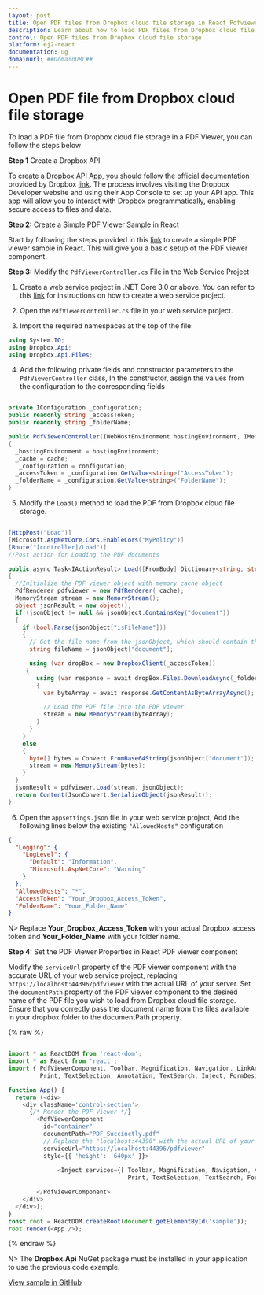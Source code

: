 ```yaml
---
layout: post
title: Open PDF files from Dropbox cloud file storage in React Pdfviewer component | Syncfusion
description: Learn about how to load PDF files from Dropbox cloud file storage in Syncfusion React Pdfviewer component of Syncfusion Essential JS 2 and more.
control: Open PDF files from Dropbox cloud file storage
platform: ej2-react
documentation: ug
domainurl: ##DomainURL##
---
```


# Open PDF file from Dropbox cloud file storage

To load a PDF file from Dropbox cloud file storage in a PDF Viewer, you can follow the steps below

**Step 1** Create a Dropbox API

To create a Dropbox API App, you should follow the official documentation provided by Dropbox [link](https://www.dropbox.com/developers/documentation/dotnet#tutorial). The process involves visiting the Dropbox Developer website and using their App Console to set up your API app. This app will allow you to interact with Dropbox programmatically, enabling secure access to files and data.

**Step 2:** Create a Simple PDF Viewer Sample in React

Start by following the steps provided in this [link](https://ej2.syncfusion.com/react/documentation/pdfviewer/getting-started) to create a simple PDF viewer sample in React. This will give you a basic setup of the PDF viewer component.

**Step 3:** Modify the `PdfViewerController.cs` File in the Web Service Project

1. Create a web service project in .NET Core 3.0 or above. You can refer to this [link](https://www.syncfusion.com/kb/11063/how-to-create-pdf-viewer-web-service-in-net-core-3-0-and-above) for instructions on how to create a web service project.

2. Open the `PdfViewerController.cs` file in your web service project.

3. Import the required namespaces at the top of the file:

```csharp
using System.IO;
using Dropbox.Api;
using Dropbox.Api.Files;
```

4. Add the following private fields and constructor parameters to the `PdfViewerController` class, In the constructor, assign the values from the configuration to the corresponding fields

```csharp

private IConfiguration _configuration;
public readonly string _accessToken;
public readonly string _folderName;

public PdfViewerController(IWebHostEnvironment hostingEnvironment, IMemoryCache cache, IConfiguration configuration)
{
  _hostingEnvironment = hostingEnvironment;
  _cache = cache;
   _configuration = configuration;
  _accessToken = _configuration.GetValue<string>("AccessToken");
  _folderName = _configuration.GetValue<string>("FolderName");
}
```

5. Modify the `Load()` method to load the PDF from Dropbox cloud file storage.

```csharp

[HttpPost("Load")]
[Microsoft.AspNetCore.Cors.EnableCors("MyPolicy")]
[Route("[controller]/Load")]
//Post action for Loading the PDF documents 

public async Task<IActionResult> Load([FromBody] Dictionary<string, string> jsonObject)
{
  //Initialize the PDF viewer object with memory cache object
  PdfRenderer pdfviewer = new PdfRenderer(_cache);
  MemoryStream stream = new MemoryStream();
  object jsonResult = new object();
  if (jsonObject != null && jsonObject.ContainsKey("document"))
  {
    if (bool.Parse(jsonObject["isFileName"]))
    {
      // Get the file name from the jsonObject, which should contain the Dropbox file name
      string fileName = jsonObject["document"];

      using (var dropBox = new DropboxClient(_accessToken))
     {
        using (var response = await dropBox.Files.DownloadAsync(_folderName + "/" + fileName))
        {
          var byteArray = await response.GetContentAsByteArrayAsync();

          // Load the PDF file into the PDF viewer
          stream = new MemoryStream(byteArray);
        }
      }
    }
    else
    {
      byte[] bytes = Convert.FromBase64String(jsonObject["document"]);
      stream = new MemoryStream(bytes);
    }
  }
  jsonResult = pdfviewer.Load(stream, jsonObject);
  return Content(JsonConvert.SerializeObject(jsonResult));
}
```

6. Open the `appsettings.json` file in your web service project, Add the following lines below the existing `"AllowedHosts"` configuration

```json
{
  "Logging": {
    "LogLevel": {
      "Default": "Information",
      "Microsoft.AspNetCore": "Warning"
    }
  },
  "AllowedHosts": "*",
  "AccessToken": "Your_Dropbox_Access_Token",
  "FolderName": "Your_Folder_Name"
}
```

N> Replace **Your_Dropbox_Access_Token** with your actual Dropbox access token and **Your_Folder_Name** with your folder name.

**Step 4:**  Set the PDF Viewer Properties in React PDF viewer component

Modify the `serviceUrl` property of the PDF viewer component with the accurate URL of your web service project, replacing `https://localhost:44396/pdfviewer` with the actual URL of your server. Set the `documentPath` property of the PDF viewer component to the desired name of the PDF file you wish to load from Dropbox cloud file storage. Ensure that you correctly pass the document name from the files available in your dropbox folder to the documentPath property.

{% raw %}

```ts

import * as ReactDOM from 'react-dom';
import * as React from 'react';
import { PdfViewerComponent, Toolbar, Magnification, Navigation, LinkAnnotation, BookmarkView, ThumbnailView,
         Print, TextSelection, Annotation, TextSearch, Inject, FormDesigner, FormFields} from '@syncfusion/ej2-react-pdfviewer';

function App() {
  return (<div>
    <div className='control-section'>
      {/* Render the PDF Viewer */}
        <PdfViewerComponent
          id="container"
          documentPath="PDF_Succinctly.pdf"
          // Replace the "localhost:44396" with the actual URL of your server
          serviceUrl="https://localhost:44396/pdfviewer" 
          style={{ 'height': '640px' }}>
          
              <Inject services={[ Toolbar, Magnification, Navigation, Annotation, LinkAnnotation, BookmarkView, ThumbnailView,
                                  Print, TextSelection, TextSearch, FormDesigner, FormFields ]} />

        </PdfViewerComponent>
    </div>
  </div>);
}
const root = ReactDOM.createRoot(document.getElementById('sample'));
root.render(<App />);

```
{% endraw %}

N> The **Dropbox.Api** NuGet package must be installed in your application to use the previous code example.

[View sample in GitHub](https://github.com/SyncfusionExamples/open-save-pdf-documents-in-dropbox-cloud-file-storage)